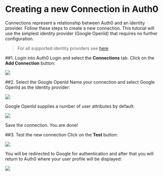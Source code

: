 # Creating a new Connection in Auth0

Connections represent a relationship between Auth0 and an identity provider. Follow these steps to create a new connection. This tutorial will use the simplest identity provider (Google OpenId) that requires no further configuration. 

> For all supported identity providers see [here](identityproviders)  

##1. Login into Auth0
Login and select the __Connections__ tab. Click on the __Add Connection__ button:

![](img/connection-add.png)

##2. Select the Google OpenId 
Name your connection and select Google OpenId as the identity provider:

![](img/connection-add-idp.png)

Google OpenId supplies a number of user attributes by default:

![](img/connection-add-idp-attributes.png)

Save the connection. You are done!

##3. Test the new connection
Click on the __Test__ button:

![](img/connection-add-idp-test.png)

You will be redirected to Google for authentication and after that you will return to Auth0 where your user profile will be displayed:

![](img/connection-add-idp-test-r.png)

